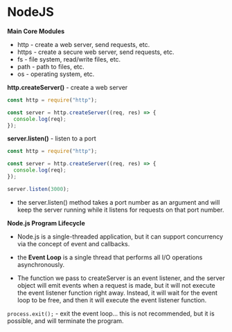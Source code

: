# NodeJS

**Main Core Modules**

- http - create a web server, send requests, etc.
- https - create a secure web server, send requests, etc.
- fs - file system, read/write files, etc.
- path - path to files, etc.
- os - operating system, etc.

**http.createServer()** - create a web server

```js
const http = require("http");

const server = http.createServer((req, res) => {
  console.log(req);
});
```

**server.listen()** - listen to a port

```js
const http = require("http");

const server = http.createServer((req, res) => {
  console.log(req);
});

server.listen(3000);
```

- the server.listen() method takes a port number as an argument and will keep the server running while it listens for requests on that port number.

**Node.js Program Lifecycle**

- Node.js is a single-threaded application, but it can support concurrency via the concept of event and callbacks.

- the **Event Loop** is a single thread that performs all I/O operations asynchronously.

- The function we pass to createServer is an event listener, and the server object will emit events when a request is made, but it will not execute the event listener function right away. Instead, it will wait for the event loop to be free, and then it will execute the event listener function.

`process.exit();` - exit the event loop... this is not recommended, but it is possible, and will terminate the program.

